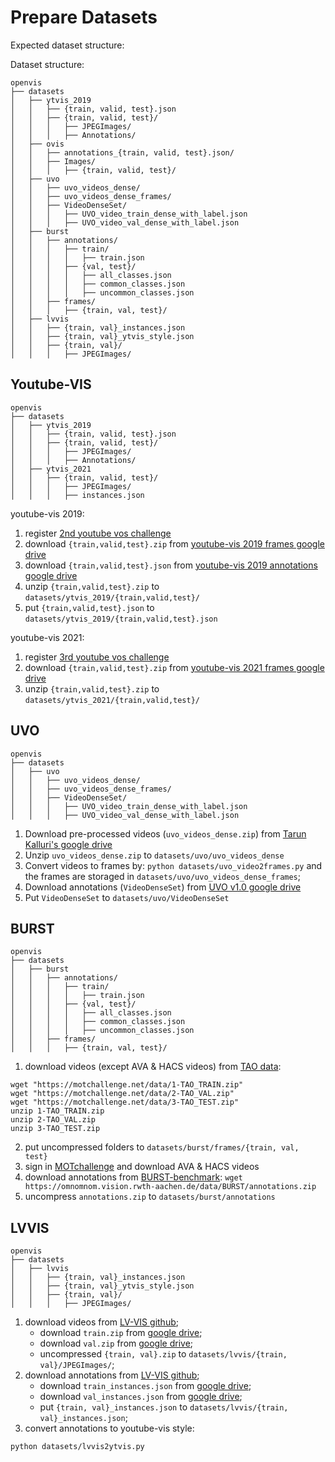 
# Prepare Datasets

Expected dataset structure:

Dataset structure:
```
openvis
├── datasets
│   ├── ytvis_2019
│   │   ├── {train, valid, test}.json
│   │   ├── {train, valid, test}/
│   │   │   ├── JPEGImages/
│   │   │   ├── Annotations/
│   ├── ovis
│   │   ├── annotations_{train, valid, test}.json/
│   │   ├── Images/
│   │   │   ├── {train, valid, test}/
│   ├── uvo
│   │   ├── uvo_videos_dense/
│   │   ├── uvo_videos_dense_frames/
│   │   ├── VideoDenseSet/
│   │   │   ├── UVO_video_train_dense_with_label.json
│   │   │   ├── UVO_video_val_dense_with_label.json
│   ├── burst
│   │   ├── annotations/
│   │   │   ├── train/
│   │   │   │   ├── train.json
│   │   │   ├── {val, test}/
│   │   │   │   ├── all_classes.json
│   │   │   │   ├── common_classes.json
│   │   │   │   ├── uncommon_classes.json
│   │   ├── frames/
│   │   │   ├── {train, val, test}/
│   ├── lvvis
│   │   ├── {train, val}_instances.json
│   │   ├── {train, val}_ytvis_style.json
│   │   ├── {train, val}/
│   │   │   ├── JPEGImages/
```

## Youtube-VIS

```
openvis
├── datasets
│   ├── ytvis_2019
│   │   ├── {train, valid, test}.json
│   │   ├── {train, valid, test}/
│   │   │   ├── JPEGImages/
│   │   │   ├── Annotations/
│   ├── ytvis_2021
│   │   ├── {train, valid, test}/
│   │   │   ├── JPEGImages/
│   │   │   ├── instances.json
```

youtube-vis 2019:
1. register [2nd youtube vos challenge](https://competitions.codalab.org/competitions/20128)
2. download `{train,valid,test}.zip` from [youtube-vis 2019 frames google drive](https://drive.google.com/drive/folders/1BWzrCWyPEmBEKm0lOHe5KLuBuQxUSwqz)
3. download `{train,valid,test}.json` from [youtube-vis 2019 annotations google drive](https://drive.google.com/drive/folders/1VBeVXSf-HfrhyBurtu1xfGn6zQ-ALpjZ?usp=sharing)
4. unzip `{train,valid,test}.zip` to `datasets/ytvis_2019/{train,valid,test}/`
5. put `{train,valid,test}.json` to `datasets/ytvis_2019/{train,valid,test}.json`

youtube-vis 2021:
1. register [3rd youtube vos challenge](https://competitions.codalab.org/competitions/28988)
2. download `{train,valid,test}.zip` from [youtube-vis 2021 frames google drive](https://drive.google.com/drive/folders/12DxR2HWTVjULNwKVMdYAvhOmZ9gBxsX2)
3. unzip `{train,valid,test}.zip` to `datasets/ytvis_2021/{train,valid,test}/`


## UVO

```
openvis
├── datasets
│   ├── uvo
│   │   ├── uvo_videos_dense/
│   │   ├── uvo_videos_dense_frames/
│   │   ├── VideoDenseSet/
│   │   │   ├── UVO_video_train_dense_with_label.json
│   │   │   ├── UVO_video_val_dense_with_label.json
```

1. Download pre-processed videos (`uvo_videos_dense.zip`) from [Tarun Kalluri's google drive](https://drive.google.com/drive/folders/1fOhEdHqrp_6D_tBsrR9hazDLYV2Sw1XC)
2. Unzip `uvo_videos_dense.zip` to `datasets/uvo/uvo_videos_dense`
3. Convert videos to frames by: `python datasets/uvo_video2frames.py` and the frames are storaged in `datasets/uvo/uvo_videos_dense_frames`;
4. Download annotations (`VideoDenseSet`) from [UVO v1.0 google drive](https://drive.google.com/drive/folders/1HqEX_bJ9k0qNf9jw2D6RG1X8jHh4_7GH)
5. Put `VideoDenseSet` to `datasets/uvo/VideoDenseSet`


## BURST

```
openvis
├── datasets
│   ├── burst
│   │   ├── annotations/
│   │   │   ├── train/
│   │   │   │   ├── train.json
│   │   │   ├── {val, test}/
│   │   │   │   ├── all_classes.json
│   │   │   │   ├── common_classes.json
│   │   │   │   ├── uncommon_classes.json
│   │   ├── frames/
│   │   │   ├── {train, val, test}/
```

1. download videos (except AVA & HACS videos) from [TAO data](https://motchallenge.net/tao_download.php):
```
wget "https://motchallenge.net/data/1-TAO_TRAIN.zip" 
wget "https://motchallenge.net/data/2-TAO_VAL.zip" 
wget "https://motchallenge.net/data/3-TAO_TEST.zip"
unzip 1-TAO_TRAIN.zip
unzip 2-TAO_VAL.zip
unzip 3-TAO_TEST.zip
```
2. put uncompressed folders to `datasets/burst/frames/{train, val, test}`
2. sign in [MOTchallenge](https://motchallenge.net/login/) and download AVA & HACS videos
3. download annotations from [BURST-benchmark](https://github.com/Ali2500/BURST-benchmark): `wget https://omnomnom.vision.rwth-aachen.de/data/BURST/annotations.zip`
4. uncompress `annotations.zip` to `datasets/burst/annotations`

## LVVIS

```
openvis
├── datasets
│   ├── lvvis
│   │   ├── {train, val}_instances.json
│   │   ├── {train, val}_ytvis_style.json
│   │   ├── {train, val}/
│   │   │   ├── JPEGImages/
```

1. download videos from [LV-VIS github](https://github.com/haochenheheda/LVVIS);
    * download `train.zip` from [google drive](https://drive.google.com/file/d/1er2lBQLF75TI5O4wzGyur0YYoohMK6C3/view?usp=sharing);
    * download `val.zip` from [google drive](https://drive.google.com/file/d/1vTYUz_XLOBnYb9e7upJsZM-nQz2S6wDn/view?usp=drive_link);
    * uncompressed `{train, val}.zip` to `datasets/lvvis/{train, val}/JPEGImages/`;
2. download annotations from [LV-VIS github](https://github.com/haochenheheda/LVVIS);
    * download `train_instances.json` from [google drive](https://drive.google.com/file/d/1er2lBQLF75TI5O4wzGyur0YYoohMK6C3/view?usp=sharing);
    * download `val_instances.json` from [google drive](https://drive.google.com/file/d/1vTYUz_XLOBnYb9e7upJsZM-nQz2S6wDn/view?usp=drive_link);
    * put `{train, val}_instances.json` to `datasets/lvvis/{train, val}_instances.json`;
3. convert annotations to youtube-vis style: 
```
python datasets/lvvis2ytvis.py
```
